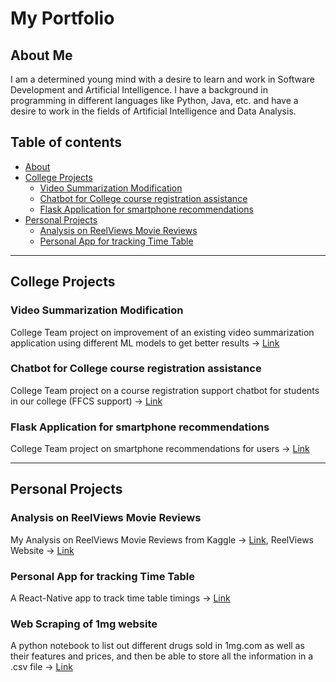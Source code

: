 # My Portfolio

## About Me

I am a determined young mind with a desire to learn and work in Software Development and Artificial Intelligence. I have a background in programming in different languages like Python, Java, etc. and have a desire to work in the fields of Artificial Intelligence and Data Analysis.

## Table of contents
- [About](#about-me)
- [College Projects](#Portfolio-Projects)
	+ [Video Summarization Modification](#Video-Summarization-Modification)
	+ [Chatbot for College course registration assistance](#Chatbot-for-College-course-registration-assistance)
	+ [Flask Application for smartphone recommendations](#Flask-Application-for-smartphone-recommendations)
- [Personal Projects](#personal-projects)
	+ [Analysis on ReelViews Movie Reviews](#Analysis-on-ReelViews-Movie-Reviews)
	+ [Personal App for tracking Time Table](#Personal-App-for-tracking-Time-Table)

---

## College Projects

### Video Summarization Modification
College Team project on improvement of an existing video summarization application using different ML models to get better results -> [Link](https://github.com/saviosajanm/VideoSummarization)

### Chatbot for College course registration assistance
College Team project on a course registration support chatbot for students in our college (FFCS support) -> [Link](https://github.com/saviosajanm/FFCS-Chatbot)

### Flask Application for smartphone recommendations
College Team project on smartphone recommendations for users -> [Link](https://github.com/saviosajanm/SmartphoneRecommendation/tree/main)

---

## Personal Projects

### Analysis on ReelViews Movie Reviews
My Analysis on ReelViews Movie Reviews from Kaggle -> [Link](https://github.com/saviosajanm/My_Portfolio/blob/main/Notebooks/analysis-on-reelview-reviews-author-savio-sajan.ipynb), ReelViews Website -> [Link](https://www.reelviews.net/)

### Personal App for tracking Time Table
A React-Native app to track time table timings -> [Link](https://github.com/saviosajanm/ConvApp/)

### Web Scraping of 1mg website
A python notebook to list out different drugs sold in 1mg.com as well as their features and prices, and then be able to store all the information in a .csv file -> [Link](https://github.com/saviosajanm/My_Portfolio/blob/main/Notebooks/Web_Scraping_of_1mg_website_Savio_Sajan.ipynb)




